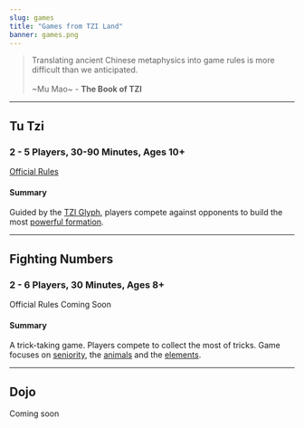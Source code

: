 ```yaml
---
slug: games
title: "Games from TZI Land"
banner: games.png
---
```

>Translating ancient Chinese metaphysics into game rules 
is more difficult than we anticipated.<br /><br /> ~Mu Mao~ - **The Book of TZI**

---
## Tu Tzi
### 2 - 5 Players, 30-90 Minutes, Ages 10+
[Official Rules](tu-tzi)
#### Summary
Guided by the [TZI Glyph](glyphs), players compete against opponents to build the most [powerful formation](formations).

---
## Fighting Numbers
### 2 - 6 Players, 30 Minutes, Ages 8+
Official Rules Coming Soon
#### Summary
A trick-taking game. Players compete to collect the most of tricks. Game focuses on [seniority](seniority "Seniority"), the [animals](animals "Animals") and the [elements](elements "Elements").

---
## Dojo
Coming soon
